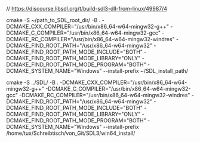 // https://discourse.libsdl.org/t/build-sdl3-dll-from-linux/49987/4


cmake -S ~/path_to_SDL_root_dir/ -B . -DCMAKE_CXX_COMPILER="/usr/bin/x86_64-w64-mingw32-g++" -DCMAKE_C_COMPILER="/usr/bin/x86_64-w64-mingw32-gcc" -DCMAKE_RC_COMPILER="/usr/bin/x86_64-w64-mingw32-windres" -DCMAKE_FIND_ROOT_PATH="/usr/x86_64-w64-mingw32" -DCMAKE_FIND_ROOT_PATH_MODE_INCLUDE="BOTH" -DCMAKE_FIND_ROOT_PATH_MODE_LIBRARY="ONLY" -DCMAKE_FIND_ROOT_PATH_MODE_PROGRAM="BOTH" -DCMAKE_SYSTEM_NAME="Windows" --install-prefix ~/SDL_install_path/



cmake -S ../SDL/ -B . -DCMAKE_CXX_COMPILER="/usr/bin/x86_64-w64-mingw32-g++" -DCMAKE_C_COMPILER="/usr/bin/x86_64-w64-mingw32-gcc" -DCMAKE_RC_COMPILER="/usr/bin/x86_64-w64-mingw32-windres" -DCMAKE_FIND_ROOT_PATH="/usr/x86_64-w64-mingw32" -DCMAKE_FIND_ROOT_PATH_MODE_INCLUDE="BOTH" -DCMAKE_FIND_ROOT_PATH_MODE_LIBRARY="ONLY" -DCMAKE_FIND_ROOT_PATH_MODE_PROGRAM="BOTH" -DCMAKE_SYSTEM_NAME="Windows" --install-prefix /home/tux/Schreibtisch/von_Git/SDL3/win64_install/


